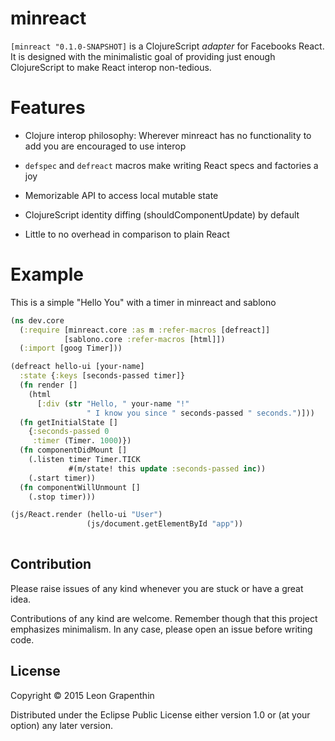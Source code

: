 # minreact

`[minreact "0.1.0-SNAPSHOT]` is a ClojureScript *adapter* for Facebooks React.  It is designed with the minimalistic goal of providing just enough ClojureScript to make React interop non-tedious. 

# Features

- Clojure interop philosophy: Wherever minreact has no functionality to add you are encouraged to use interop

- `defspec` and `defreact` macros make writing React specs and factories a joy

- Memorizable API to access local mutable state

- ClojureScript identity diffing (shouldComponentUpdate) by default

- Little to no overhead in comparison to plain React

# Example

This is a simple "Hello You" with a timer in minreact and sablono

```clojure
(ns dev.core
  (:require [minreact.core :as m :refer-macros [defreact]]
            [sablono.core :refer-macros [html]])
  (:import [goog Timer]))

(defreact hello-ui [your-name]
  :state {:keys [seconds-passed timer]}
  (fn render []
    (html
      [:div (str "Hello, " your-name "!"
                 " I know you since " seconds-passed " seconds.")]))
  (fn getInitialState []
    {:seconds-passed 0
     :timer (Timer. 1000)})
  (fn componentDidMount []
    (.listen timer Timer.TICK
             #(m/state! this update :seconds-passed inc))
    (.start timer))
  (fn componentWillUnmount []
    (.stop timer)))

(js/React.render (hello-ui "User")
                 (js/document.getElementById "app"))
                 
```

## Contribution

Please raise issues of any kind whenever you are stuck or have a great idea.

Contributions of any kind are welcome.  Remember though that this project emphasizes minimalism.  In any case, please open an issue before writing code.

## License

Copyright © 2015 Leon Grapenthin

Distributed under the Eclipse Public License either version 1.0 or (at
your option) any later version.
